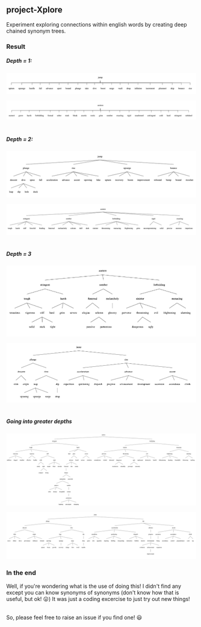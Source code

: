 ## project-Xplore

Experiment exploring connections within english words by creating deep chained synonym trees.

### Result

##### Depth = 1:
![jump](screenshots/jump.png)

![austere](screenshots/austere.png)
#
##### Depth = 2:
![jump](screenshots/jump2.png)

![austere](screenshots/austere2.png)
#
##### Depth = 3

![a3](screenshots/austere3.png)

![j3](screenshots/jump3.png)
#
##### Going into greater depths
![a4](screenshots/austere4.png)

![j4](screenshots/jump4.png)

### In the end

Well, if you're wondering what is the use of doing this! I didn't find any except you can know synonyms of synonyms 
(don't know how that is useful, but ok! :stuck_out_tongue:) It was just a coding excercise to just try out new things! 
######
So, please feel free to raise an issue if you find one! :smiley: